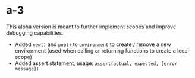 # a-3

This alpha version is meant to further implement scopes and improve debugging capabilities.

- Added `new()` and `pop()` to `environment` to create / remove a new environment (used when calling or returning functions to create a local scope)
- Added assert statement, usage: `assert(actual, expected, [error message])`